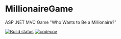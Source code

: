 # MillionaireGame
ASP .NET MVC Game "Who Wants to Be a Millionaire?"

[![Build status](https://ci.appveyor.com/api/projects/status/vragpak4k8sodbxb/branch/dev?svg=true)](https://ci.appveyor.com/project/Drru97/millionairegame/branch/dev)
[![codecov](https://codecov.io/gh/Drru97/MillionaireGame/branch/dev/graph/badge.svg?token=DcK3nbniap)](https://codecov.io/gh/Drru97/MillionaireGame)

